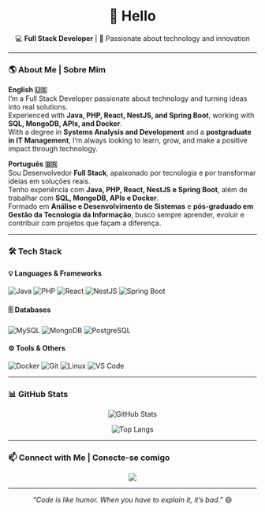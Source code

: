 <h1 align="center">👋 Hello</h1>

<p align="center">
  💻 <strong>Full Stack Developer</strong> | 🚀 Passionate about technology and innovation
</p>

---

### 🌎 About Me | Sobre Mim

**English 🇺🇸**  
I’m a Full Stack Developer passionate about technology and turning ideas into real solutions.  
Experienced with **Java, PHP, React, NestJS, and Spring Boot**, working with **SQL, MongoDB, APIs, and Docker**.  
With a degree in **Systems Analysis and Development** and a **postgraduate in IT Management**, I’m always looking to learn, grow, and make a positive impact through technology.

**Português 🇧🇷**  
Sou Desenvolvedor **Full Stack**, apaixonado por tecnologia e por transformar ideias em soluções reais.  
Tenho experiência com **Java, PHP, React, NestJS e Spring Boot**, além de trabalhar com **SQL, MongoDB, APIs e Docker**.  
Formado em **Análise e Desenvolvimento de Sistemas** e **pós-graduado em Gestão da Tecnologia da Informação**, busco sempre aprender, evoluir e contribuir com projetos que façam a diferença.

---

### 🛠️ Tech Stack

#### 💡 Languages & Frameworks
![Java](https://img.shields.io/badge/-Java-05122A?style=flat&logo=openjdk)
![PHP](https://img.shields.io/badge/-PHP-05122A?style=flat&logo=php)
![React](https://img.shields.io/badge/-React-05122A?style=flat&logo=react)
![NestJS](https://img.shields.io/badge/-NestJS-05122A?style=flat&logo=nestjs)
![Spring Boot](https://img.shields.io/badge/-Spring%20Boot-05122A?style=flat&logo=springboot)

#### 🗄️ Databases
![MySQL](https://img.shields.io/badge/-MySQL-05122A?style=flat&logo=mysql)
![MongoDB](https://img.shields.io/badge/-MongoDB-05122A?style=flat&logo=mongodb)
![PostgreSQL](https://img.shields.io/badge/-PostgreSQL-05122A?style=flat&logo=postgresql)

#### ⚙️ Tools & Others
![Docker](https://img.shields.io/badge/-Docker-05122A?style=flat&logo=docker)
![Git](https://img.shields.io/badge/-Git-05122A?style=flat&logo=git)
![Linux](https://img.shields.io/badge/-Linux-05122A?style=flat&logo=linux)
![VS Code](https://img.shields.io/badge/-VS%20Code-05122A?style=flat&logo=visualstudiocode)

---

### 📊 GitHub Stats

<div align="center">
  
  ![GitHub Stats](https://github-readme-stats.vercel.app/api?username=SEU_USUARIO_AQUI&show_icons=true&theme=tokyonight&hide_border=true&bg_color=0d1117&title_color=79c0ff&icon_color=79c0ff)
  
  ![Top Langs](https://github-readme-stats.vercel.app/api/top-langs/?username=SEU_USUARIO_AQUI&layout=compact&theme=tokyonight&hide_border=true&bg_color=0d1117)
  
</div>

---

### 📫 Connect with Me | Conecte-se comigo

<p align="center">
  <a href="https://www.linkedin.com/in/julio-cesar-ribeiro-lopes-0039ba244/"><img src="https://img.shields.io/badge/-LinkedIn-blue?style=flat&logo=linkedin"></a>
</p>

---

<div align="center">
  <i>“Code is like humor. When you have to explain it, it’s bad.”</i> 😄  
</div>
